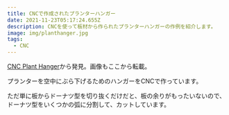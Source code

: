 ```yaml
---
title: CNCで作成されたプランターハンガー
date: 2021-11-23T05:17:24.655Z
description: CNCを使って板材から作られたプランターハンガーの作例を紹介します。
image: img/planthanger.jpg
tags:
  - CNC
---
```

[CNC Plant Hanger](https://www.kronosrobotics.com/planterhanger)から発見。画像もここから転載。

プランターを空中にぶら下げるためのハンガーをCNCで作っています。

ただ単に板からドーナツ型を切り抜くだけだと、板の余りがもったいないので、ドーナツ型をいくつかの弧に分割して、カットしています。